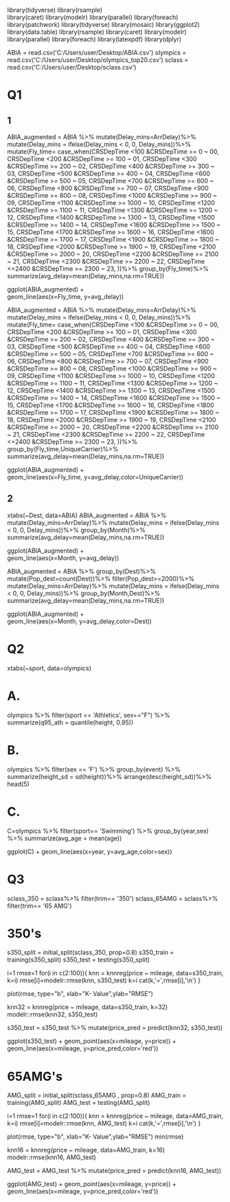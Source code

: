 library(tidyverse)
library(rsample)  
library(caret)
library(modelr)
library(parallel)
library(foreach)
library(patchwork)
library(tidyverse)
library(mosaic)
library(ggplot2)
library(data.table)
library(rsample)
library(caret)
library(modelr)
library(parallel)
library(foreach)
library(latexpdf)
library(dplyr)

ABIA = read.csv('C:/Users/user/Desktop/ABIA.csv')
olympics = read.csv('C:/Users/user/Desktop/olympics_top20.csv')
sclass = read.csv('C:/Users/user/Desktop/sclass.csv')

# Q1

## 1
ABIA_augmented = ABIA %>%
  mutate(Delay_mins=ArrDelay)%>%
  mutate(Delay_mins = ifelse(Delay_mins < 0, 0, Delay_mins))%>%
  mutate(Fly_time= case_when(CRSDepTime <100 &CRSDepTime >= 0 ~ 00,
                             CRSDepTime <200 &CRSDepTime >= 100 ~ 01,
                             CRSDepTime <300 &CRSDepTime >= 200 ~ 02,
                             CRSDepTime <400 &CRSDepTime >= 300 ~ 03,
                             CRSDepTime <500 &CRSDepTime >= 400 ~ 04,
                             CRSDepTime <600 &CRSDepTime >= 500 ~ 05,
                             CRSDepTime <700 &CRSDepTime >= 600 ~ 06,
                             CRSDepTime <800 &CRSDepTime >= 700 ~ 07,
                             CRSDepTime <900 &CRSDepTime >= 800 ~ 08,
                             CRSDepTime <1000 &CRSDepTime >= 900 ~ 09,
                             CRSDepTime <1100 &CRSDepTime >= 1000 ~ 10,
                             CRSDepTime <1200 &CRSDepTime >= 1100 ~ 11,
                             CRSDepTime <1300 &CRSDepTime >= 1200 ~ 12,
                             CRSDepTime <1400 &CRSDepTime >= 1300 ~ 13,
                             CRSDepTime <1500 &CRSDepTime >= 1400 ~ 14,
                             CRSDepTime <1600 &CRSDepTime >= 1500 ~ 15,
                             CRSDepTime <1700 &CRSDepTime >= 1600 ~ 16,
                             CRSDepTime <1800 &CRSDepTime >= 1700 ~ 17,
                             CRSDepTime <1900 &CRSDepTime >= 1800 ~ 18,
                             CRSDepTime <2000 &CRSDepTime >= 1900 ~ 19,
                             CRSDepTime <2100 &CRSDepTime >= 2000 ~ 20,
                             CRSDepTime <2200 &CRSDepTime >= 2100 ~ 21,
                             CRSDepTime <2300 &CRSDepTime >= 2200 ~ 22,
                             CRSDepTime <=2400 &CRSDepTime >= 2300 ~ 23,
  ))%>%
  group_by(Fly_time)%>%
  summarize(avg_delay=mean(Delay_mins,na.rm=TRUE))

ggplot(ABIA_augmented) +  
  geom_line(aes(x=Fly_time, y=avg_delay))

ABIA_augmented = ABIA %>%
  mutate(Delay_mins=ArrDelay)%>%
  mutate(Delay_mins = ifelse(Delay_mins < 0, 0, Delay_mins))%>%
  mutate(Fly_time= case_when(CRSDepTime <100 &CRSDepTime >= 0 ~ 00,
                             CRSDepTime <200 &CRSDepTime >= 100 ~ 01,
                             CRSDepTime <300 &CRSDepTime >= 200 ~ 02,
                             CRSDepTime <400 &CRSDepTime >= 300 ~ 03,
                             CRSDepTime <500 &CRSDepTime >= 400 ~ 04,
                             CRSDepTime <600 &CRSDepTime >= 500 ~ 05,
                             CRSDepTime <700 &CRSDepTime >= 600 ~ 06,
                             CRSDepTime <800 &CRSDepTime >= 700 ~ 07,
                             CRSDepTime <900 &CRSDepTime >= 800 ~ 08,
                             CRSDepTime <1000 &CRSDepTime >= 900 ~ 09,
                             CRSDepTime <1100 &CRSDepTime >= 1000 ~ 10,
                             CRSDepTime <1200 &CRSDepTime >= 1100 ~ 11,
                             CRSDepTime <1300 &CRSDepTime >= 1200 ~ 12,
                             CRSDepTime <1400 &CRSDepTime >= 1300 ~ 13,
                             CRSDepTime <1500 &CRSDepTime >= 1400 ~ 14,
                             CRSDepTime <1600 &CRSDepTime >= 1500 ~ 15,
                             CRSDepTime <1700 &CRSDepTime >= 1600 ~ 16,
                             CRSDepTime <1800 &CRSDepTime >= 1700 ~ 17,
                             CRSDepTime <1900 &CRSDepTime >= 1800 ~ 18,
                             CRSDepTime <2000 &CRSDepTime >= 1900 ~ 19,
                             CRSDepTime <2100 &CRSDepTime >= 2000 ~ 20,
                             CRSDepTime <2200 &CRSDepTime >= 2100 ~ 21,
                             CRSDepTime <2300 &CRSDepTime >= 2200 ~ 22,
                             CRSDepTime <=2400 &CRSDepTime >= 2300 ~ 23,
                             ))%>%
  group_by(Fly_time,UniqueCarrier)%>%
  summarize(avg_delay=mean(Delay_mins,na.rm=TRUE))

ggplot(ABIA_augmented) +  
  geom_line(aes(x=Fly_time, y=avg_delay,color=UniqueCarrier))

## 2
xtabs(~Dest, data=ABIA)
ABIA_augmented = ABIA %>%
  mutate(Delay_mins=ArrDelay)%>%
  mutate(Delay_mins = ifelse(Delay_mins < 0, 0, Delay_mins))%>%
  group_by(Month)%>%
  summarize(avg_delay=mean(Delay_mins,na.rm=TRUE))

ggplot(ABIA_augmented) +  
  geom_line(aes(x=Month, y=avg_delay))

ABIA_augmented = ABIA %>%
  group_by(Dest)%>%
  mutate(Pop_dest=count(Dest))%>%
  filter(Pop_dest>=2000)%>%
  mutate(Delay_mins=ArrDelay)%>%
  mutate(Delay_mins = ifelse(Delay_mins < 0, 0, Delay_mins))%>%
  group_by(Month,Dest)%>%
  summarize(avg_delay=mean(Delay_mins,na.rm=TRUE))


ggplot(ABIA_augmented) +  
  geom_line(aes(x=Month, y=avg_delay,color=Dest))


# Q2
xtabs(~sport, data=olympics)
# A.
olympics %>%
  filter(sport == 'Athletics', sex=="F") %>%
  summarize(q95_ath = quantile(height, 0.95))


# B.
olympics %>%
  filter(sex == 'F') %>%
  group_by(event) %>%
  summarize(height_sd = sd(height))%>%
  arrange(desc(height_sd))%>%
  head(5)

# C.
C=olympics %>%
  filter(sport== 'Swimming') %>%
  group_by(year,sex) %>%
  summarize(avg_age = mean(age))
  
ggplot(C) + 
  geom_line(aes(x=year, y=avg_age,color=sex))

# Q3

sclass_350 = sclass%>%
  filter(trim== '350')
sclass_65AMG = sclass%>%
  filter(trim== '65 AMG')

# 350's
s350_split =  initial_split(sclass_350, prop=0.8)
s350_train = training(s350_split)
s350_test  = testing(s350_split)

i=1
rmse=1
for(i in c(2:100)){
  knn = knnreg(price ~ mileage, data=s350_train, k=i)
  rmse[i]=modelr::rmse(knn, s350_test)
  k=i
  cat(k,'=',rmse[i],'\n')
}

plot(rmse, type="b", xlab="K- Value",ylab="RMSE") 


knn32 = knnreg(price ~ mileage, data=s350_train, k=32)
modelr::rmse(knn32, s350_test)

s350_test = s350_test %>%
  mutate(price_pred = predict(knn32, s350_test))

ggplot(s350_test) + 
  geom_point(aes(x=mileage, y=price)) + 
  geom_line(aes(x=mileage, y=price_pred,color='red'))

# 65AMG's

AMG_split = initial_split(sclass_65AMG , prop=0.8)
AMG_train = training(AMG_split)
AMG_test  = testing(AMG_split)

i=1
rmse=1
for(i in c(2:100)){
  knn = knnreg(price ~ mileage, data=AMG_train, k=i)
  rmse[i]=modelr::rmse(knn, AMG_test)
  k=i
  cat(k,'=',rmse[i],'\n')
}

plot(rmse, type="b", xlab="K- Value",ylab="RMSE") 
min(rmse)

knn16 = knnreg(price ~ mileage, data=AMG_train, k=16)
modelr::rmse(knn16, AMG_test)

AMG_test = AMG_test %>%
  mutate(price_pred = predict(knn16, AMG_test))

ggplot(AMG_test) + 
  geom_point(aes(x=mileage, y=price)) + 
  geom_line(aes(x=mileage, y=price_pred,color='red'))

